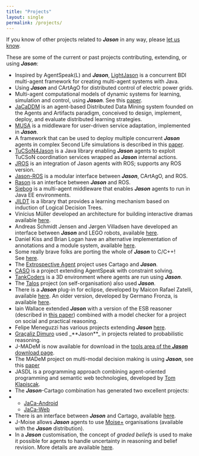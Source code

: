 ```yaml
---
title: "Projects"
layout: single
permalink: /projects/
---
```


If you know of other projects related to _**Jason**_ in any way, please [let us know](mailto:jason.developers@gmail.com?subject=Jason%20Website:%20projects%20using%20Jason).

These are some of the current or past projects contributing, extending, or using _**Jason**_:

*   Inspired by AgentSpeak(L) and _**Jason**_, [LightJason](https://web.archive.org/web/20230108225506/https://lightjason.org/) is a concurrent BDI multi-agent framework for creating multi-agent systems with Java.
*   Using _**Jason**_ and CArtAgO for distributed control of electric power grids.
*   Multi-agent computational models of dynamic systems for learning, simulation and control, using _**Jason**_. See this [paper](https://web.archive.org/web/20230108225506/https://link.springer.com/chapter/10.1007%2F978-3-319-48829-5_3).
*   [JaCaDDM](https://web.archive.org/web/20230108225506/https://sourceforge.net/projects/jacaddm/) is an agent-based Distributed Data Mining system founded on the Agents and Artifacts paradigm, conceived to design, implement, deploy, and evaluate distributed learning strategies.
*   [MUSA](https://web.archive.org/web/20230108225506/http://aose.pa.icar.cnr.it/MUSA/) is a middleware for user-driven service adaptation, implemented in _**Jason**_.
*   A framework that can be used to deploy multiple concurrent _**Jason**_ agents in complex Second Life simulations is described in this [paper](https://web.archive.org/web/20230108225506/https://ourarchive.otago.ac.nz/bitstream/handle/10523/869/dp2011-03.pdf).
*   [TuCSoN4Jason](https://web.archive.org/web/20230108225506/http://apice.unibo.it/xwiki/bin/view/TuCSoN/4Jason) is a Java library enabling _**Jason**_ agents to exploit TuCSoN coordination services wrapped as _**Jason**_ internal actions.
*   [JROS](https://web.archive.org/web/20230108225506/https://github.com/smart-pucrs/JROS) is an integration of Jason agents with ROS; supports any ROS version.
*   [Jason-ROS](https://web.archive.org/web/20230108225506/https://github.com/lsa-pucrs/jason-ros-releases/releases) is a modular interface between _**Jason**_, CArtAgO, and ROS.
*   [Rason](https://web.archive.org/web/20230108225506/https://github.com/mgodoymorais/rason) is an interface between _**Jason**_ and ROS.
*   [Siebog](https://web.archive.org/web/20230108225506/https://github.com/gcvt/siebog) is a multi-agent middleware that enables _**Jason**_ agents to run in Java EE environments.
*   [JILDT](https://web.archive.org/web/20230108225506/http://jildt.sourceforge.net/) is a library that provides a learning mechanism based on induction of Logical Decision Trees.
*   Vinícius Müller developed an architecture for building interactive dramas available [here](https://web.archive.org/web/20230108225506/http://dgiovanni.sourceforge.net/ "http://dgiovanni.sourceforge.net/").
*   Andreas Schmidt Jensen and Jørgen Villadsen have developed an interface between _**Jason**_ and LEGO robots, available [here](https://web.archive.org/web/20230108225506/http://www.imm.dtu.dk/~jv/LEGO-Jason-NXT/ "http://www.imm.dtu.dk/~jv/LEGO-Jason-NXT/").
*   Daniel Kiss and Brian Logan have an alternative implementation of annotations and a module system, available [here](https://web.archive.org/web/20230108225506/http://code.google.com/p/jasonp/ "http://code.google.com/p/jasonp/").
*   Some really brave folks are porting the whole of _**Jason**_ to C/C++! See [here](https://web.archive.org/web/20230108225506/http://code.google.com/p/jason-c/ "http://code.google.com/p/jason-c/").
*   The [Extrospective Agent](https://web.archive.org/web/20230108225506/http://extrospectiveag.sourceforge.net/ "http://extrospectiveag.sourceforge.net/") project uses Cartago and _**Jason**_.
*   [CASO](https://web.archive.org/web/20230108225506/http://www.ofai.at/research/agents/conf/at2ai6/papers/Dasgupta.pdf "http://www.ofai.at/research/agents/conf/at2ai6/papers/Dasgupta.pdf") is a project extending AgentSpeak with constraint solving.
*   [TankCoders](https://web.archive.org/web/20230108225506/http://sourceforge.net/projects/tankcoders/ "http://sourceforge.net/projects/tankcoders/") is a 3D environment where agents are run using _**Jason**_.
*   The [Talos](https://web.archive.org/web/20230108225506/http://eprints.biblio.unitn.it/archive/00001433/01/talos.pdf "http://eprints.biblio.unitn.it/archive/00001433/01/talos.pdf") project (on self-organisation) also used _**Jason**_.
*   There is a _**Jason**_ plug-in for eclipse, developed by Maicon Rafael Zatelli, available [here](https://web.archive.org/web/20230108225506/http://jason.sourceforge.net/mini-tutorial/eclipse-plugin/). An older version, developed by Germano Fronza, is available [here](https://web.archive.org/web/20230108225506/http://jasonplugin.wikidot.com/).
*   Iain Wallace extended _**Jason**_ with a version of the ESB reasoner (described in [this paper](https://web.archive.org/web/20230108225506/http://ifaamas.org/Proceedings/aamas09/pdf/01_Full%20Papers/24_136_FP_0112.pdf%0A "http://ifaamas.org/Proceedings/aamas09/pdf/01_Full Papers/24_136_FP_0112.pdf<br /><br /><br /><br /><br /><br /><br /><br /><br /><br /><br /><br />")) combined with a model checker for a project on social and practical reasoning.
*   Felipe Meneguzzi has various projects extending _**Jason**_ [here](https://web.archive.org/web/20230108225506/http://www.meneguzzi.eu/felipe/software.shtml "http://www.meneguzzi.eu/felipe/software.shtml").
*   [Graçaliz Dimuro](https://web.archive.org/web/20230108225506/http://www.gracalizdimuro.com/ "http://www.gracalizdimuro.com/") used _**Jason**_ in projects related to probabilistic reasoning.
*   J-MADeM is now available for download in the [tools area of the _**Jason**_ download page](https://web.archive.org/web/20230108225506/http://sourceforge.net/project/showfiles.php?group_id=98417&package_id=263870 "http://sourceforge.net/project/showfiles.php?group_id=98417&package_id=263870").
*   The MADeM project on multi-modal decision making is using _**Jason**_, see this [paper](https://web.archive.org/web/20230108225506/http://www.aamas-conference.org/Proceedings/aamas08/proceedings/pdf/paper/AAMAS08_0229.pdf "http://www.aamas-conference.org/Proceedings/aamas08/proceedings/pdf/paper/AAMAS08_0229.pdf")
*   JASDL is a programming approach combining agent-oriented programming and semantic web technologies, developed by [Tom Klapiscak](https://web.archive.org/web/20230108225506/mailto:t.g.klapiscak@durham.ac.uk?subject=enquiry%20about%20JASDL "mailto:t.g.klapiscak@durham.ac.uk?subject=enquiry about JASDL").
*   The _**Jason**_\-Cartago combination has generated two excellent projects:
*   *   [JaCa-Android](https://web.archive.org/web/20230108225506/http://jaca-android.sourceforge.net/ "http://jaca-android.sourceforge.net/")
    *   [JaCa-Web](https://web.archive.org/web/20230108225506/http://jaca-web.sourceforge.net/ "http://jaca-web.sourceforge.net/")
*   There is an interface between _**Jason**_ and Cartago, available [here](https://web.archive.org/web/20230108225506/http://alice.unibo.it/xwiki/bin/view/CARTAGO/C4Jason "http://alice.unibo.it/xwiki/bin/view/CARTAGO/C4Jason").
*   J-Moise allows _**Jason**_ agents to use [Moise+](https://web.archive.org/web/20230108225506/http://sourceforge.net/projects/moise "http://sourceforge.net/projects/moise") organisations (available with the _**Jason**_ distribution).
*   In a _**Jason**_ customisation, the concept of _graded beliefs_ is used to make it possible for agents to handle uncertainty in reasoning and belief revision. More details are available [here](https://web.archive.org/web/20230108225506/https://www.researchgate.net/publication/347963965_Graded_Belief_Revision_for_Jason_A_Rule-Based_Approach).
